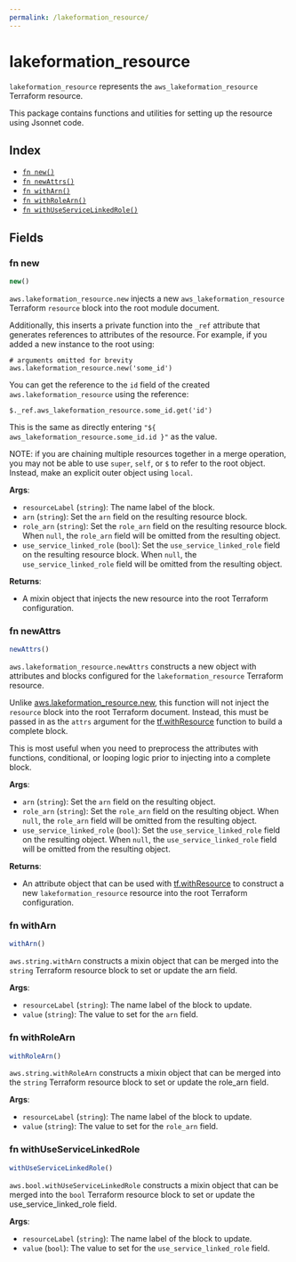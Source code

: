```yaml
---
permalink: /lakeformation_resource/
---
```


# lakeformation_resource

`lakeformation_resource` represents the `aws_lakeformation_resource` Terraform resource.



This package contains functions and utilities for setting up the resource using Jsonnet code.


## Index

* [`fn new()`](#fn-new)
* [`fn newAttrs()`](#fn-newattrs)
* [`fn withArn()`](#fn-witharn)
* [`fn withRoleArn()`](#fn-withrolearn)
* [`fn withUseServiceLinkedRole()`](#fn-withuseservicelinkedrole)

## Fields

### fn new

```ts
new()
```


`aws.lakeformation_resource.new` injects a new `aws_lakeformation_resource` Terraform `resource`
block into the root module document.

Additionally, this inserts a private function into the `_ref` attribute that generates references to attributes of the
resource. For example, if you added a new instance to the root using:

    # arguments omitted for brevity
    aws.lakeformation_resource.new('some_id')

You can get the reference to the `id` field of the created `aws.lakeformation_resource` using the reference:

    $._ref.aws_lakeformation_resource.some_id.get('id')

This is the same as directly entering `"${ aws_lakeformation_resource.some_id.id }"` as the value.

NOTE: if you are chaining multiple resources together in a merge operation, you may not be able to use `super`, `self`,
or `$` to refer to the root object. Instead, make an explicit outer object using `local`.

**Args**:
  - `resourceLabel` (`string`): The name label of the block.
  - `arn` (`string`): Set the `arn` field on the resulting resource block.
  - `role_arn` (`string`): Set the `role_arn` field on the resulting resource block. When `null`, the `role_arn` field will be omitted from the resulting object.
  - `use_service_linked_role` (`bool`): Set the `use_service_linked_role` field on the resulting resource block. When `null`, the `use_service_linked_role` field will be omitted from the resulting object.

**Returns**:
- A mixin object that injects the new resource into the root Terraform configuration.


### fn newAttrs

```ts
newAttrs()
```


`aws.lakeformation_resource.newAttrs` constructs a new object with attributes and blocks configured for the `lakeformation_resource`
Terraform resource.

Unlike [aws.lakeformation_resource.new](#fn-new), this function will not inject the `resource`
block into the root Terraform document. Instead, this must be passed in as the `attrs` argument for the
[tf.withResource](https://github.com/tf-libsonnet/core/tree/main/docs#fn-withresource) function to build a complete block.

This is most useful when you need to preprocess the attributes with functions, conditional, or looping logic prior to
injecting into a complete block.

**Args**:
  - `arn` (`string`): Set the `arn` field on the resulting object.
  - `role_arn` (`string`): Set the `role_arn` field on the resulting object. When `null`, the `role_arn` field will be omitted from the resulting object.
  - `use_service_linked_role` (`bool`): Set the `use_service_linked_role` field on the resulting object. When `null`, the `use_service_linked_role` field will be omitted from the resulting object.

**Returns**:
  - An attribute object that can be used with [tf.withResource](https://github.com/tf-libsonnet/core/tree/main/docs#fn-withresource) to construct a new `lakeformation_resource` resource into the root Terraform configuration.


### fn withArn

```ts
withArn()
```

`aws.string.withArn` constructs a mixin object that can be merged into the `string`
Terraform resource block to set or update the arn field.



**Args**:
  - `resourceLabel` (`string`): The name label of the block to update.
  - `value` (`string`): The value to set for the `arn` field.


### fn withRoleArn

```ts
withRoleArn()
```

`aws.string.withRoleArn` constructs a mixin object that can be merged into the `string`
Terraform resource block to set or update the role_arn field.



**Args**:
  - `resourceLabel` (`string`): The name label of the block to update.
  - `value` (`string`): The value to set for the `role_arn` field.


### fn withUseServiceLinkedRole

```ts
withUseServiceLinkedRole()
```

`aws.bool.withUseServiceLinkedRole` constructs a mixin object that can be merged into the `bool`
Terraform resource block to set or update the use_service_linked_role field.



**Args**:
  - `resourceLabel` (`string`): The name label of the block to update.
  - `value` (`bool`): The value to set for the `use_service_linked_role` field.
